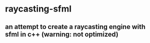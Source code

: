 # raycasting-sfml

## an attempt to create a raycasting engine with sfml in c++ (warning: not optimized)
